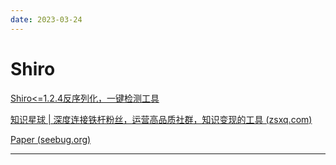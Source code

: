 ```yaml
---
date: 2023-03-24
---
```


# Shiro

[Shiro<=1.2.4反序列化，一键检测工具](https://github.com/sv3nbeast/ShiroScan)

[知识星球 | 深度连接铁杆粉丝，运营高品质社群，知识变现的工具 (zsxq.com)](https://wx.zsxq.com/dweb2/index/search/Shiro)

[Paper (seebug.org)](https://paper.seebug.org/?keyword=Shiro)

---

